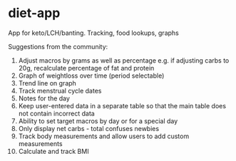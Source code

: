 # diet-app
App for keto/LCH/banting. Tracking, food lookups, graphs

Suggestions from the community:
1.  Adjust macros by grams as well as percentage
    e.g. if adjusting carbs to 20g, recalculate percentage of fat and protein
2.  Graph of weightloss over time (period selectable)
3. Trend line on graph
4. Track menstrual cycle dates
5. Notes for the day
6. Keep user-entered data in a separate table so that the main table does not contain incorrect data
7. Ability to set target macros by day or for a special day
8. Only display net carbs - total confuses newbies
9. Track body measurements and allow users to add custom measurements
10. Calculate and track BMI
